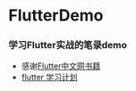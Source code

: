 # FlutterDemo
### 学习Flutter实战的笔录demo 
- 感谢[Flutter中文网书籍](https://book.flutterchina.club/)
- [flutter 学习计划](https://note.youdao.com/ynoteshare1/index.html?id=bda7b562f254d31534b1f08b6ba6ea7a&type=note)
